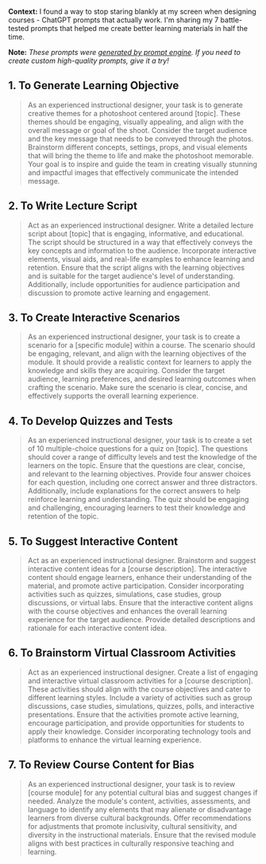 **Context:** I found a way to stop staring blankly at my screen when designing courses - ChatGPT prompts that actually work. I'm sharing my 7 battle-tested prompts that helped me create better learning materials in half the time.

**Note:** *These prompts were [generated by prompt engine](https://www.promptengine.cc). If you need to create custom high-quality prompts, give it a try!*

## 1. To Generate Learning Objective

> As an experienced instructional designer, your task is to generate creative themes for a photoshoot centered around [topic]. These themes should be engaging, visually appealing, and align with the overall message or goal of the shoot. Consider the target audience and the key message that needs to be conveyed through the photos. Brainstorm different concepts, settings, props, and visual elements that will bring the theme to life and make the photoshoot memorable. Your goal is to inspire and guide the team in creating visually stunning and impactful images that effectively communicate the intended message.

## 2. To Write Lecture Script

> Act as an experienced instructional designer. Write a detailed lecture script about [topic] that is engaging, informative, and educational. The script should be structured in a way that effectively conveys the key concepts and information to the audience. Incorporate interactive elements, visual aids, and real-life examples to enhance learning and retention. Ensure that the script aligns with the learning objectives and is suitable for the target audience's level of understanding. Additionally, include opportunities for audience participation and discussion to promote active learning and engagement.

## 3. To Create Interactive Scenarios

> As an experienced instructional designer, your task is to create a scenario for a [specific module] within a course. The scenario should be engaging, relevant, and align with the learning objectives of the module. It should provide a realistic context for learners to apply the knowledge and skills they are acquiring. Consider the target audience, learning preferences, and desired learning outcomes when crafting the scenario. Make sure the scenario is clear, concise, and effectively supports the overall learning experience.

## 4. To Develop Quizzes and Tests

> As an experienced instructional designer, your task is to create a set of 10 multiple-choice questions for a quiz on [topic]. The questions should cover a range of difficulty levels and test the knowledge of the learners on the topic. Ensure that the questions are clear, concise, and relevant to the learning objectives. Provide four answer choices for each question, including one correct answer and three distractors. Additionally, include explanations for the correct answers to help reinforce learning and understanding. The quiz should be engaging and challenging, encouraging learners to test their knowledge and retention of the topic.

## 5. To Suggest Interactive Content

> Act as an experienced instructional designer. Brainstorm and suggest interactive content ideas for a [course description]. The interactive content should engage learners, enhance their understanding of the material, and promote active participation. Consider incorporating activities such as quizzes, simulations, case studies, group discussions, or virtual labs. Ensure that the interactive content aligns with the course objectives and enhances the overall learning experience for the target audience. Provide detailed descriptions and rationale for each interactive content idea.

## 6. To Brainstorm Virtual Classroom Activities

> Act as an experienced instructional designer. Create a list of engaging and interactive virtual classroom activities for a [course description]. These activities should align with the course objectives and cater to different learning styles. Include a variety of activities such as group discussions, case studies, simulations, quizzes, polls, and interactive presentations. Ensure that the activities promote active learning, encourage participation, and provide opportunities for students to apply their knowledge. Consider incorporating technology tools and platforms to enhance the virtual learning experience.

## 7. To Review Course Content for Bias

> As an experienced instructional designer, your task is to review [course module] for any potential cultural bias and suggest changes if needed. Analyze the module's content, activities, assessments, and language to identify any elements that may alienate or disadvantage learners from diverse cultural backgrounds. Offer recommendations for adjustments that promote inclusivity, cultural sensitivity, and diversity in the instructional materials. Ensure that the revised module aligns with best practices in culturally responsive teaching and learning.